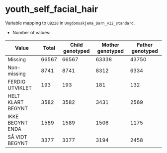 # youth_self_facial_hair
Variable mapping to `UB228` in `Ungdomsskjema_Barn_v12_standard`.
- Number of values:

| Value | Total | Child genotyped | Mother genotyped | Father genotyped |
| ----- | ----- | --------------- | ---------------- | ---------------- |
| Missing | 66567 | 66567 | 63338 | 43750 |
| Non-missing | 8741 | 8741 | 8312 | 6334 |
| FERDIG UTVIKLET | 193 | 193 | 181 |132 |
| HELT KLART BEGYNT | 3582 | 3582 | 3431 |2569 |
| IKKE BEGYNT ENDA | 1589 | 1589 | 1506 |1175 |
| SÅ VIDT BEGYNT | 3377 | 3377 | 3194 |2458 |



